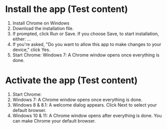 # Install the app (Test content)
1. Install Chrome on Windows
2. Download the installation file.
3. If prompted, click Run or Save. If you choose Save, to start installation, either: ...
4. If you're asked, "Do you want to allow this app to make changes to your device," click Yes.
5. Start Chrome: Windows 7: A Chrome window opens once everything is done.
# Activate the  app (Test content)
1. Start Chrome:
2. Windows 7: A Chrome window opens once everything is done.
3. Windows 8 & 8.1: A welcome dialog appears. Click Next to select your default browser.
4. Windows 10 & 11: A Chrome window opens after everything is done. You can make Chrome your default browser.
